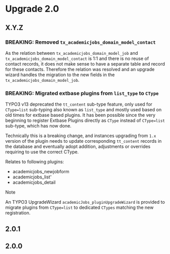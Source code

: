 # Upgrade 2.0

## X.Y.Z

### BREAKING: Removed `tx_academicjobs_domain_model_contact`

As the relation between `tx_academicjobs_domain_model_job` and `tx_academicjobs_domain_model_contact`
is 1:1 and there is no reuse of contact records, it does not make sense to have a separate table
and record for these contacts. Therefore the relation was resolved and an upgrade wizard
handles the migration to the new fields in the `tx_academicjobs_domain_model_job`.

### BREAKING: Migrated extbase plugins from `list_type` to `CType`

TYPO3 v13 deprecated the `tt_content` sub-type feature, only used for `CType=list` sub-typing also known
as `list_type` and mostly used based on old times for extbase based plugins. It has been possible since
the very beginning to register Extbase Plugins directly as `CType` instead of `CType=list` sub-type, which
has now done.

Technically this is a breaking change, and instances upgrading from `1.x` version of the plugin needs to
update corresponding `tt_content` records in the database and eventually adopt addition, adjustments or
overrides requiring to use the correct CType.

Relates to following plugins:

* academicjobs_newjobform
* academicjobs_list'
* academicjobs_detail

> [!NOTE]
> An TYPO3 UpgradeWizard `academicJobs_pluginUpgradeWizard` is provided to migrate
> plugins from `CType=list` to dedicated `CTypes` matching the new registration.

## 2.0.1

## 2.0.0
